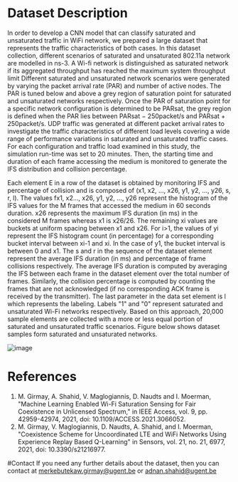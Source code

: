 # Dataset Description
In order to develop a CNN model that can classify saturated and unsaturated traffic in WiFi network, we prepared a large dataset that represents the traffic characteristics of both cases.  In this dataset collection, different scenarios of saturated and unsaturated 802.11a network are modelled in ns-3. A Wi-fi network is distinguished as saturated network if its aggregated throughput has reached the maximum system throughput limit
Different saturated and unsaturated network scenarios were generated by varying the packet arrival rate (PAR) and number of active nodes. 
The PAR is tuned below and above a grey region of saturation point for saturated and unsaturated networks respectively. 
Once the PAR of saturation point for a specific network configuration is determined to be PARsat, the grey region is defined when 
the PAR lies between PARsat − 250packet/s and PARsat + 250packet/s. UDP traffic was generated at different packet arrival rates to investigate 
the traffic characteristics of different load levels covering a wide range of performance variations in saturated and unsaturated traffic cases. 
For each configuration and traffic load examined in this study, the simulation run-time was set to 20 minutes. Then, the starting time and duration of each frame 
accessing the medium is monitored to generate the IFS distribution and collision percentage. 

Each element E in a row of the dataset is obtained by monitoring IFS and percentage of collision and is composed of (x1, x2, ..., x26, y1, y2, ..., y26, s, r, l). 
The values fx1, x2..., x26, y1, y2, ..., y26 represent the histogram of the IFS values for the M frames that accessed the medium in 60 seconds duration. 
x26 represents the maximum IFS duration (in ms) in the considered M frames whereas x1 is x26/26. The remaining xi values are buckets at uniform spacing between x1 and x26. For i>1, the values of yi represent the IFS histogram count (in percentage) for a corresponding bucket interval between xi-1 and xi. 
In the case of y1, the bucket interval is between 0 and x1. The s and r in the sequence of the dataset element represent the average IFS duration (in ms) and percentage of frame collisions respectively. The average IFS duration is computed by averaging the IFS between each frame in the dataset element over the total number of frames.
Similarly, the collision percentage is computed by counting the frames that are not acknowledged (if no corresponding ACK frame is received by the transmitter). 
The last parameter in the data set element is l which represents the labeling. Labels "1" and "0" represent saturated and unsaturated Wi-Fi networks respectively. 
Based on this approach, 20,000 sample elements are collected with a more or less equal portion of saturated and unsaturated traffic scenarios. Figure below shows dataset samples form saturated and unsaturated networks.

![image](https://user-images.githubusercontent.com/51439390/167097520-63a27520-be82-4388-a990-749f7d1606c2.png)



# References
1. M. Girmay, A. Shahid, V. Maglogiannis, D. Naudts and I. Moerman, "Machine Learning Enabled Wi-Fi Saturation Sensing for Fair Coexistence in Unlicensed Spectrum," in IEEE Access, vol. 9, pp. 42959-42974, 2021, doi: 10.1109/ACCESS.2021.3066052.
2. M. Girmay, V. Maglogiannis, D. Naudts, A. Shahid, and I. Moerman, "Coexistence Scheme for Uncoordinated LTE and WiFi Networks Using Experience Replay Based Q-Learning" in Sensors, vol. 21, no. 21,  6977, 2021, doi: 10.3390/s21216977.

#Contact
If you need any further details about the dataset, then you can contact at merkebutekaw.girmay@ugent.be or adnan.shahid@ugent.be
